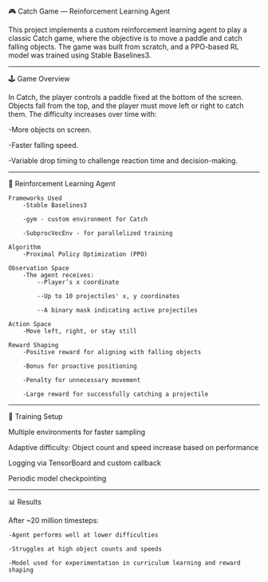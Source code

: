 🎮 Catch Game — Reinforcement Learning Agent

This project implements a custom reinforcement learning agent to play a classic Catch game, where the objective is to move a paddle and catch falling objects. The game was built from scratch, and a PPO-based RL model was trained using Stable Baselines3.

--------------------------------------------------------------------------------------------------------

🕹 Game Overview

In Catch, the player controls a paddle fixed at the bottom of the screen. Objects fall from the top, and the player must move left or right to catch them. The difficulty increases over time with:

-More objects on screen.

-Faster falling speed.

-Variable drop timing to challenge reaction time and decision-making.

--------------------------------------------------------------------------------------------------------

🧠 Reinforcement Learning Agent

    Frameworks Used
        -Stable Baselines3

        -gym - custom environment for Catch

        -SubprocVecEnv - for parallelized training

    Algorithm
        -Proximal Policy Optimization (PPO)

    Observation Space
        -The agent receives:
            --Player’s x coordinate

            --Up to 10 projectiles' x, y coordinates

            --A binary mask indicating active projectiles

    Action Space
        -Move left, right, or stay still

    Reward Shaping
        -Positive reward for aligning with falling objects

        -Bonus for proactive positioning

        -Penalty for unnecessary movement

        -Large reward for successfully catching a projectile

--------------------------------------------------------------------------------------------------------

🧪 Training Setup

Multiple environments for faster sampling

Adaptive difficulty: Object count and speed increase based on performance

Logging via TensorBoard and custom callback

Periodic model checkpointing

--------------------------------------------------------------------------------------------------------

📊 Results

After ~20 million timesteps:

    -Agent performs well at lower difficulties

    -Struggles at high object counts and speeds

    -Model used for experimentation in curriculum learning and reward shaping